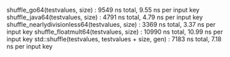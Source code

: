 shuffle_go64<rfnc64>(testvalues, size)                      :  9549 ns total,  9.55 ns per input key
shuffle_java64<rfnc64>(testvalues, size)                    :  4791 ns total,  4.79 ns per input key
shuffle_nearlydivisionless64<rfnc64>(testvalues, size)      :  3369 ns total,  3.37 ns per input key
shuffle_floatmult64<rfnc64>(testvalues, size)               :  10990 ns total,  10.99 ns per input key
std::shuffle(testvalues, testvalues + size, gen)            :  7183 ns total,  7.18 ns per input key

